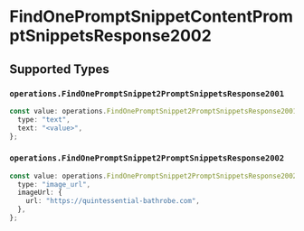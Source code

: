 # FindOnePromptSnippetContentPromptSnippetsResponse2002


## Supported Types

### `operations.FindOnePromptSnippet2PromptSnippetsResponse2001`

```typescript
const value: operations.FindOnePromptSnippet2PromptSnippetsResponse2001 = {
  type: "text",
  text: "<value>",
};
```

### `operations.FindOnePromptSnippet2PromptSnippetsResponse2002`

```typescript
const value: operations.FindOnePromptSnippet2PromptSnippetsResponse2002 = {
  type: "image_url",
  imageUrl: {
    url: "https://quintessential-bathrobe.com",
  },
};
```

